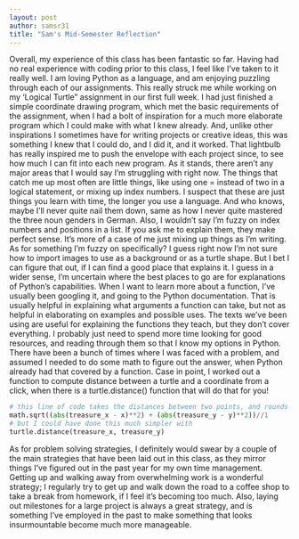 ```yaml
---
layout: post
author: samsr31
title: "Sam's Mid-Semester Reflection"
---
```


Overall, my experience of this class has been fantastic so far.  Having had no real experience with coding prior to this class, I feel like I’ve taken to it really well.  I am loving Python as a language, and am enjoying puzzling through each of our assignments.  This really struck me while working on my ‘Logical Turtle” assignment in our first full week.  I had just finished a simple coordinate drawing program, which met the basic requirements of the assignment, when I had a bolt of inspiration for a much more elaborate program which I could make with what I knew already.  And, unlike other inspirations I sometimes have for writing projects or creative ideas, this was something I knew that I could do, and I did it, and it worked.  That lightbulb has really inspired me to push the envelope with each project since, to see how much I can fit into each new program.
As it stands, there aren’t any major areas that I would say I’m struggling with right now.  The things that catch me up most often are little things, like using one = instead of two in a logical statement, or mixing up index numbers.  I suspect that these are just things you learn with time, the longer you use a language.  And who knows, maybe I’ll never quite nail them down, same as how I never quite mastered the three noun genders in German.  Also, I wouldn’t say I’m fuzzy on index numbers and positions in a list.  If you ask me to explain them, they make perfect sense.  It’s more of a case of me just mixing up things as I’m writing.  As for something I’m fuzzy on specifically?  I guess right now I’m not sure how to import images to use as a background or as a turtle shape.  But I bet I can figure that out, if I can find a good place that explains it.  I guess in a wider sense, I’m uncertain where the best places to go are for explanations of Python’s capabilities.  When I want to learn more about a function, I’ve usually been googling it, and going to the Python documentation.  That is usually helpful in explaining what arguments a function can take, but not as helpful in elaborating on examples and possible uses.  The texts we’ve been using are useful for explaining the functions they teach, but they don’t cover everything.  I probably just need to spend more time looking for good resources, and reading through them so that I know my options in Python.  There have been a bunch of times where I was faced with a problem, and assumed I needed to do some math to figure out the answer, when Python already had that covered by a function.  Case in point, I worked out a function to compute distance between a turtle and a coordinate from a click, when there is a turtle.distance() function that will do that for you!
 
```python
# this line of code takes the distances between two points, and rounds them to an integer distance
math.sqrt((abs(treasure_x - x)**2) + (abs(treasure_y - y)**2))//1
# but I could have done this much simpler with
turtle.distance(treasure_x, treasure_y)
```
 
As for problem solving strategies, I definitely would swear by a couple of the main strategies that have been laid out in this class, as they mirror things I’ve figured out in the past year for my own time management.  Getting up and walking away from overwhelming work is a wonderful strategy; I regularly try to get up and walk down the road to a coffee shop to take a break from homework, if I feel it’s becoming too much.  Also, laying out milestones for a large project is always a great strategy, and is something I’ve employed in the past to make something that looks insurmountable become much more manageable.
